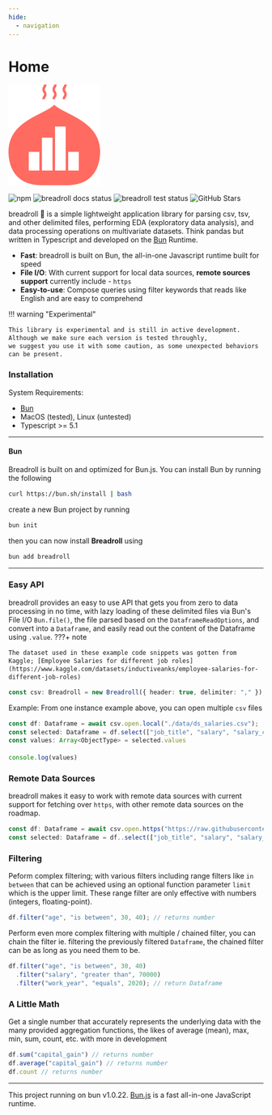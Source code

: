 ```yaml
---
hide:
  - navigation
---
```


# Home

![](./assets/png/breadroll_brand.png)

![npm](https://img.shields.io/npm/v/breadroll)
![breadroll docs status](https://github.com/devsgnr/breadroll/actions/workflows/docs.yml/badge.svg)
![breadroll test status](https://github.com/devsgnr/breadroll/actions/workflows/testing.yml/badge.svg)
![GitHub Stars](https://img.shields.io/github/stars/devsgnr/breadroll)

breadroll 🥟 is a simple lightweight application library for parsing csv, tsv, and other delimited files, performing EDA (exploratory data analysis), and data processing operations on multivariate datasets. Think pandas but written in Typescript and developed on the [Bun](https://bun.sh) Runtime.

- **Fast**: breadroll is built on Bun, the all-in-one Javascript runtime built for speed
- **File I/O**: With current support for local data sources, **remote sources support** currently include - `https`
- **Easy-to-use**: Compose queries using filter keywords that reads like English and are easy to comprehend


!!! warning "Experimental"

    This library is experimental and is still in active development. Although we make sure each version is tested throughly,
    we suggest you use it with some caution, as some unexpected behaviors can be present.

### **Installation**

System Requirements:

- [Bun](https://bun.sh)
- MacOS (tested), Linux (untested)
- Typescript >= 5.1

---

#### Bun
Breadroll is built on and optimized for Bun.js. You can install Bun by running the following
```bash
curl https://bun.sh/install | bash
```
create a new Bun project by running
```bash
bun init
```
then you can now install **Breadroll** using
```bash
bun add breadroll
```
---

### **Easy API**
breadroll provides an easy to use API that gets you from zero to data processing in no time, with lazy loading of these delimited files via Bun's File I/O `Bun.file()`, the file parsed based on the `DataframeReadOptions`, and convert into a `Dataframe`, and easily read out the content of the Dataframe using `.value`.
???+ note

    The dataset used in these example code snippets was gotten from Kaggle; [Employee Salaries for different job roles](https://www.kaggle.com/datasets/inductiveanks/employee-salaries-for-different-job-roles)

```typescript
const csv: Breadroll = new Breadroll({ header: true, delimiter: "," });
```

Example: From one instance example above, you can open multiple `csv` files

```typescript
const df: Dataframe = await csv.open.local("./data/ds_salaries.csv");
const selected: Dataframe = df.select(["job_title", "salary", "salary_currency", "salary_in_usd"]);
const values: Array<ObjectType> = selected.values

console.log(values)
```

### **Remote Data Sources**
breadroll makes it easy to work with remote data sources with current support for fetching over `https`, with other remote data sources on the roadmap.

```typescript
const df: Dataframe = await csv.open.https("https://raw.githubusercontent.com/devsgnr/breadroll/.../ds_salaries.csv");
const selected: Dataframe = df..select(["job_title", "salary", "salary_currency", "salary_in_usd"]);
```

### **Filtering**
Peform complex filtering; with various filters including range filters like `in between` that can be achieved using an optional function parameter `limit` which is the upper limit. These range filter are only effective with numbers (integers, floating-point).
```typescript
df.filter("age", "is between", 30, 40); // returns number
```
Perform even more complex filtering with multiple / chained filter, you can chain the filter ie. filtering the previously filtered `Dataframe`, the chained filter can be as long as you need them to be.
```typescript
df.filter("age", "is between", 30, 40)
  .filter("salary", "greater than", 70000)
  .filter("work_year", "equals", 2020); // return Dataframe
```

### **A Little Math**
Get a single number that accurately represents the underlying data with the many provided aggregation functions, the likes of average (mean), max, min, sum, count, etc. with more in development
```typescript
df.sum("capital_gain") // returns number
df.average("capital_gain") // returns number
df.count // returns number
```

---
This project running on bun v1.0.22. [Bun.js](https://bun.sh) is a fast all-in-one JavaScript runtime.